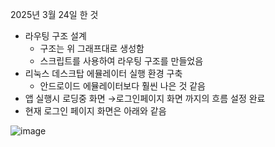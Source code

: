 2025년 3월 24일 한 것

- 라우팅 구조 설계
    - 구조는 위 그래프대로 생성함
    - 스크립트를 사용하여 라우팅 구조를 만들었음
- 리눅스 데스크탑 에뮬레이터 실행 환경 구축
    - 안드로이드 에뮬레이터보다 훨씬 나은 것 같음
- 앱 실행시 로딩중 화면 →로그인페이지 화면 까지의 흐름 설정 완료
- 현재 로그인 페이지 화면은 아래와 같음

![image](https://github.com/user-attachments/assets/1b045879-6877-4850-9b64-b0a8795ed633)
